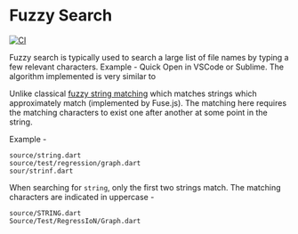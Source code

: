 # Fuzzy Search

[![CI](https://img.shields.io/github/workflow/status/vhanda/fuzzy_search/Dart%20CI)](https://github.com/vHanda/fuzzy_search/actions?query=Dart%20CI)


Fuzzy search is typically used to search a large list of file names by typing
a few relevant characters. Example - Quick Open in VSCode or Sublime. The algorithm implemented
is very similar to

Unlike classical [fuzzy string matching](https://en.wikipedia.org/wiki/Approximate_string_matching) which
matches strings which approximately match (implemented by Fuse.js). The matching here requires the
matching characters to exist one after another at some point in the string.

Example -

```
source/string.dart
source/test/regression/graph.dart
sour/strinf.dart
```

When searching for `string`, only the first two strings match. The matching characters are indicated in uppercase -

```
source/STRING.dart
Source/Test/RegressIoN/Graph.dart
```
